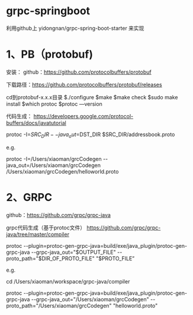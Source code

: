 # grpc-springboot

利用github上 yidongnan/grpc-spring-boot-starter 来实现

# 1、PB（protobuf)

安装：
github：https://github.com/protocolbuffers/protobuf

下载路径：https://github.com/protocolbuffers/protobuf/releases

cd到protobuf-x.x.x目录
$./configure
$make
$make check
$sudo make install 
$which protoc
$protoc —version

代码生成：
https://developers.google.com/protocol-buffers/docs/javatutorial

protoc -I=$SRC_DIR --java_out=$DST_DIR $SRC_DIR/addressbook.proto

e.g.

protoc -I=/Users/xiaoman/grcCodegen --java_out=/Users/xiaoman/grcCodegen /Users/xiaoman/grcCodegen/helloworld.proto

# 2、GRPC
github：https://github.com/grpc/grpc-java

grpc代码生成（基于protoc文件）
https://github.com/grpc/grpc-java/tree/master/compiler


protoc --plugin=protoc-gen-grpc-java=build/exe/java_plugin/protoc-gen-grpc-java --grpc-java_out="$OUTPUT_FILE" --proto_path="$DIR_OF_PROTO_FILE" "$PROTO_FILE”


e.g.

cd /Users/xiaoman/workspace/grpc-java/compiler

protoc --plugin=protoc-gen-grpc-java=build/exe/java_plugin/protoc-gen-grpc-java --grpc-java_out="/Users/xiaoman/grcCodegen" --proto_path="/Users/xiaoman/grcCodegen" "helloworld.proto"

